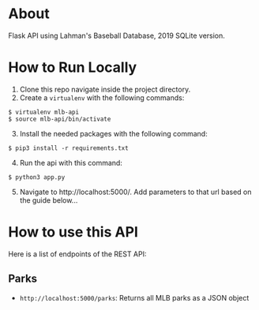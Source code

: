 # About

Flask API using Lahman's Baseball Database, 2019 SQLite version.

# How to Run Locally

1. Clone this repo navigate inside the project directory.
2. Create a `virtualenv` with the following commands:
```
$ virtualenv mlb-api
$ source mlb-api/bin/activate
```
3. Install the needed packages with the following command:
```
$ pip3 install -r requirements.txt
```
4. Run the api with this command:
```
$ python3 app.py
```
5. Navigate to http://localhost:5000/. Add parameters to that url based on the guide below...

# How to use this API

Here is a list of endpoints of the REST API:

## Parks

- `http://localhost:5000/parks`: Returns all MLB parks as a JSON object